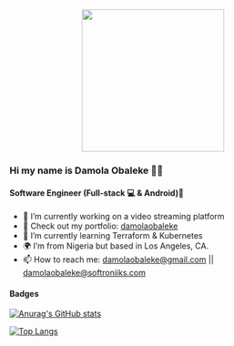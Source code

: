 <div id="header" align="center">
  <img src="https://thumbs.gfycat.com/EvilNextDevilfish-small.gif" width="250"/>
</div>

### Hi my name is Damola Obaleke 👋🏾

#### Software Engineer (Full-stack 💻 & Android)📱

- 👾 I’m currently working on a video streaming platform
- 🧠   Check out my portfolio: <a href="https://damolaobaleke.softroniiks.com">damolaobaleke<a/>
- 🌱 I’m currently learning Terraform & Kubernetes
- 🌍 I’m from Nigeria but based in Los Angeles, CA.
- 📫 How to reach me: damolaobaleke@gmail.com || damolaobaleke@softroniiks.com

#### Badges

[![Anurag's GitHub stats](https://github-readme-stats.vercel.app/api?username=damolaobaleke&count_private=true&theme=midnight-purple)](https://github.com/anuraghazra/github-readme-stats)


[![Top Langs](https://github-readme-stats.vercel.app/api/top-langs/?username=damolaobaleke&theme=dark)](https://github.com/anuraghazra/github-readme-stats)
